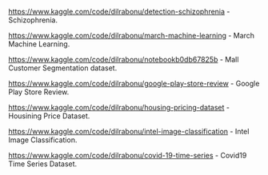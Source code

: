 https://www.kaggle.com/code/dilrabonu/detection-schizophrenia - Schizophrenia.

https://www.kaggle.com/code/dilrabonu/march-machine-learning - March Machine Learning.

https://www.kaggle.com/code/dilrabonu/notebookb0db67825b - Mall Customer Segmentation dataset.

https://www.kaggle.com/code/dilrabonu/google-play-store-review - Google Play Store Review.

https://www.kaggle.com/code/dilrabonu/housing-pricing-dataset - Housining Price Dataset.

https://www.kaggle.com/code/dilrabonu/intel-image-classification - Intel Image Classification.

https://www.kaggle.com/code/dilrabonu/covid-19-time-series  - Covid19 Time Series Dataset.
